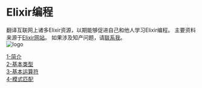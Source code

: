 Elixir编程
==========
翻译互联网上诸多Elixir资源，以期能够促进自己和他人学习Elixir编程。
主要资料来源于[Elixir网站](http://elixir-lang.com)。
如果涉及知产问题，请[联系我](mailto:eyaswoo@163.com)。<br/>
![logo](http://elixir-lang.org/images/logo/logo.png)

[1-简介](../master/1-intro.md) <br/>
[2-基本类型](../master/2-basic-types.md) <br/>
[3-基本运算符](../master/3-basic-ops.md) <br/>
[4-模式匹配](../master/4-pattern-matching.md) <br/>
